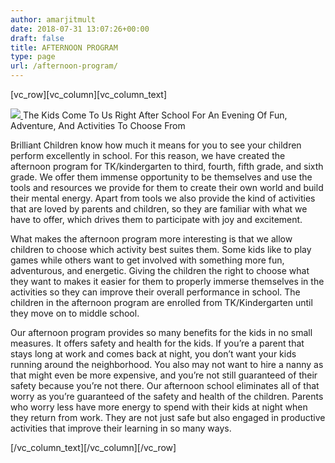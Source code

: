 ```yaml
---
author: amarjitmult
date: 2018-07-31 13:07:26+00:00
draft: false
title: AFTERNOON PROGRAM
type: page
url: /afternoon-program/
---
```


[vc_row][vc_column][vc_column_text]


[![](http://brilliantchildren.net/wp-content/uploads/2018/08/391A8577-300x200.jpg)
](http://brilliantchildren.net/wp-content/uploads/2018/08/391A8577.jpg)The Kids Come To Us Right After School For An Evening Of Fun, Adventure, And Activities To Choose From




Brilliant Children know how much it means for you to see your children perform excellently in school. For this reason, we have created the afternoon program for TK/kindergarten to third, fourth, fifth grade, and sixth grade. We offer them immense opportunity to be themselves and use the tools and resources we provide for them to create their own world and build their mental energy. Apart from tools we also provide the kind of activities that are loved by parents and children, so they are familiar with what we have to offer, which drives them to participate with joy and excitement.




What makes the afternoon program more interesting is that we allow children to choose which activity best suites them. Some kids like to play games while others want to get involved with something more fun, adventurous, and energetic. Giving the children the right to choose what they want to makes it easier for them to properly immerse themselves in the activities so they can improve their overall performance in school. The children in the afternoon program are enrolled from TK/Kindergarten until they move on to middle school.




Our afternoon program provides so many benefits for the kids in no small measures. It offers safety and health for the kids. If you’re a parent that stays long at work and comes back at night, you don’t want your kids running around the neighborhood. You also may not want to hire a nanny as that might even be more expensive, and you’re not still guaranteed of their safety because you’re not there. Our afternoon school eliminates all of that worry as you’re guaranteed of the safety and health of the children. Parents who worry less have more energy to spend with their kids at night when they return from work. They are not just safe but also engaged in productive activities that improve their learning in so many ways.


[/vc_column_text][/vc_column][/vc_row]
